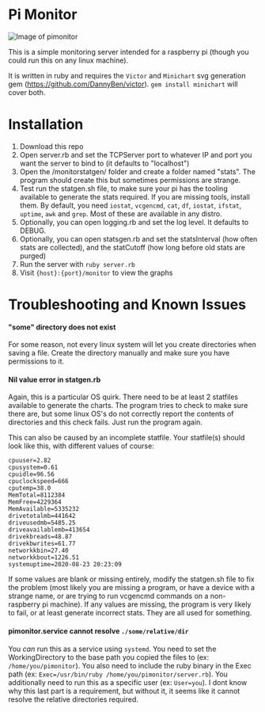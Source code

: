 # Pi Monitor

![Image of pimonitor](https://i.imgur.com/ztGXqvr.png)

This is a simple monitoring server intended for a raspberry pi (though you could run this on any linux machine).

It is written in ruby and requires the `Victor` and `Minichart` svg generation gem (https://github.com/DannyBen/victor). `gem install minichart` will cover both.

# Installation

1) Download this repo
2) Open server.rb and set the TCPServer port to whatever IP and port you want the server to bind to (it defaults to "localhost")
3) Open the /monitorstatgen/ folder and create a folder named "stats". The program should create this but sometimes permissions are strange.
4) Test run the statgen.sh file, to make sure your pi has the tooling available to generate the stats required. If you are missing tools, install them. By default, you need `iostat`, `vcgencmd`, `cat`, `df`, `iostat`, `ifstat`, `uptime`, `awk` and `grep`. Most of these are available in any distro.
6) Optionally, you can open logging.rb and set the log level. It defaults to DEBUG.
7) Optionally, you can open statsgen.rb and set the statsInterval (how often stats are collected), and the statCutoff (how long before old stats are purged)
8) Run the server with `ruby server.rb`
9) Visit `{host}:{port}/monitor` to view the graphs 

# Troubleshooting and Known Issues

#### "some" directory does not exist
For some reason, not every linux system will let you create directories when saving a file. Create the directory manually and make sure you have permissions to it.

#### Nil value error in statgen.rb
Again, this is a particular OS quirk. There need to be at least 2 statfiles available to generate the charts. The program tries to check to make sure there are, but some linux OS's do not correctly report the contents of directories and this check fails. Just run the program again.

This can also be caused by an incomplete statfile. Your statfile(s) should look like this, with different values of course:

```
cpuuser=2.82
cpusystem=0.61
cpuidle=96.56
cpuclockspeed=666
cputemp=38.0
MemTotal=8112384
MemFree=4229364
MemAvailable=5335232
drivetotalmb=441642
driveusedmb=5485.25
driveavailablemb=413654
drivekbreads=48.87
drivekbwrites=61.77
networkkbin=27.40
networkkbout=1226.51
systemuptime=2020-08-23 20:23:09
```

If some values are blank or missing entirely, modify the statgen.sh file to fix the problem (most likely you are missing a program, or have a device with a strange name, or are trying to run vcgencmd commands on a non-raspberry pi machine). If any values are missing, the program is very likely to fail, or at least generate incorrect stats. They are all used for something.


#### pimonitor.service cannot resolve `./some/relative/dir`
You *can* run this as a service using `systemd`. You need to set the WorkingDirectory to the base path you copied the files to (ex: `/home/you/pimonitor`). You also need to include the ruby binary in the Exec path (ex: `Exec=/usr/bin/ruby /home/you/pimonitor/server.rb`). You additionally need to run this as a specific user (ex: `User=you`). I dont know why this last part is a requirement, but without it, it seems like it cannot resolve the relative directories required. 

